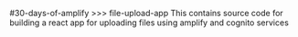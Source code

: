 #30-days-of-amplify >>>  file-upload-app
This contains source code for building a react app for uploading files using amplify and cognito services
